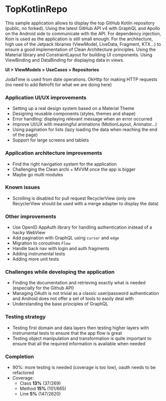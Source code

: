 # TopKotlinRepo

This sample application allows to display the top GitHub Kotlin repository (public, no forked).
Using the latest GitHub API v4 with GraphQL and Apollo on the Android side to communicate with the API. 
For dependency injection, Koin is used as the application is still small enough.
For the architecture, high use of the Jetpack libraries (ViewModel, LiveData, Fragment, KTX...) to
ensure a good implementation of Clean Architecture principles.
Using the Material library and ConstraintLayout for building UI components.
Using ViewBinding and DataBinding for displaying data in views.

**UI > ViewModels > UseCases > Repositories**

JodaTime is used from date operations.
OkHttp for making HTTP requests (no need to add Retrofit for what we are doing here)

### Application UI/UX improvements
- Setting up a real design system based on a Material Theme
- Designing reusable components (styles, themes and shape)
- Error handling: displaying relevant message when an error occurred
- Improve UI/UX with meaningful animations (MotionLayout, Animator...)
- Using pagination for lists (lazy loading the data when reaching the end of the page)
- Support for large screens and tablets

### Application architecture improvements
- Find the right navigation system for the application
- Challenging the Clean archi + MVVM once the app is bigger
- Maybe go multi modules

### Known issues
- Scrolling is disabled for pull request RecyclerView (only one RecyclerView should be used with a merge adapter to display the data)

### Other improvements 
- Use OpenID AppAuth library for handling authentication instead of a hacky WebView
- Add pagination with GraphQL using `cursor` and `edge`
- Migration to coroutines `Flow`
- Handle back nav with login and auth fragments 
- Adding instrumental tests
- Adding more unit tests

### Challenges while developing the application
- Finding the documentation and retrieving exactly what is needed (especially for the Github API)
- Managing OAuth is not trivial as a classic user/password authentication and Android does not offer a set of tools to easily deal with
- Understanding the base principles of GraphQL

### Testing strategy
- Testing first domain and data layers then testing higher layers with instrumental tests to ensure that the app flow is great
- Testing object manipulation and transformation is quite important to ensure that all the required information is available when needed

### Completion
- 90%: more testing is needed (coverage is too low), oauth needs to be refactored  
- Coverage:
  - Class **13%** (37/269)
  - Method **15%** (101/665)
  - Line **5%** (147/2620)
 
